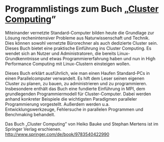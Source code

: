 Programmlistings zum Buch „[Cluster Computing](http://www.springer.com/de/book/9783540422990)”
=============================================

Miteinander vernetzte Standard-Computer bilden heute die Grundlage zur Lösung
rechenintensiver Probleme aus Naturwissenschaft und Technik. Dies können
sowohl vernetzte Bürorechner als auch dedizierte Cluster sein. Dieses Buch
bietet eine praktische Einführung ins Cluster Computing. Es wendet sich an
Nutzer und Administratoren, die bereits Linux-Grundkenntnisse und etwas
Programmiererfahrung haben und nun in High Performance Computing mit
Linux-Clustern einsteigen wollen.

Dieses Buch erklärt ausführlich, wie man einen Haufen Standard-PCs in einen
Parallelcomputer verwandelt. Es hift dem Leser seinen eigenen Cluster zu
planen, zu bauen, zu administrieren und zu programmieren. Insbesondere enthält
das Buch eine fundierte Einführung in MPI, dem grundlegenden Programmiermodell
für Cluster-Computer. Dabei werden anhand konkreter Beispiele die wichtigsten
Paradigmen paralleler Programmierung vorgestellt. Außerdem werden u.a.
Entwicklungswerkzeuge, Fehlersuche in parallelen Programmen und Benchmaking
behandelt.

Das Buch „Cluster Computing” von Heiko Bauke und Stephan Mertens ist im 
Springer Verlag erschienen.
http://www.springer.com/de/book/9783540422990
